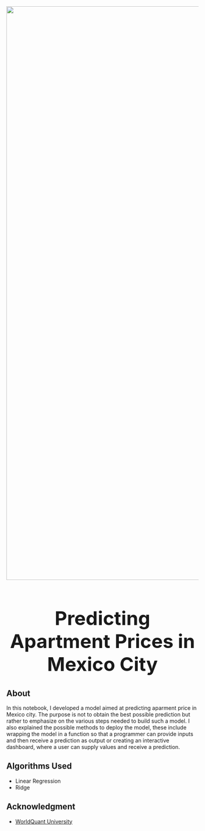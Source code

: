 <img src = "https://th.bing.com/th/id/OIP.gPt8lhJjjo_bs0gX_BZPpQHaEK?pid=ImgDet&rs=1" width = "1500">
<h1 align = 'center', style="font-size:50px"> Predicting Apartment Prices in Mexico City</h1>

## About

In this notebook, I developed a model aimed at predicting aparment price in Mexico city. The purpose is not to obtain the best possible prediction but rather to emphasize on the various steps needed to build such a model. I also explained the possible methods to deploy the model, these include wrapping the model in a function so that a programmer can provide inputs and then receive a prediction as output or creating an interactive dashboard, where a user can supply values and receive a prediction.

## Algorithms Used
- Linear Regression
- Ridge
   
## Acknowledgment
- [WorldQuant University](https://www.wqu.edu/)

